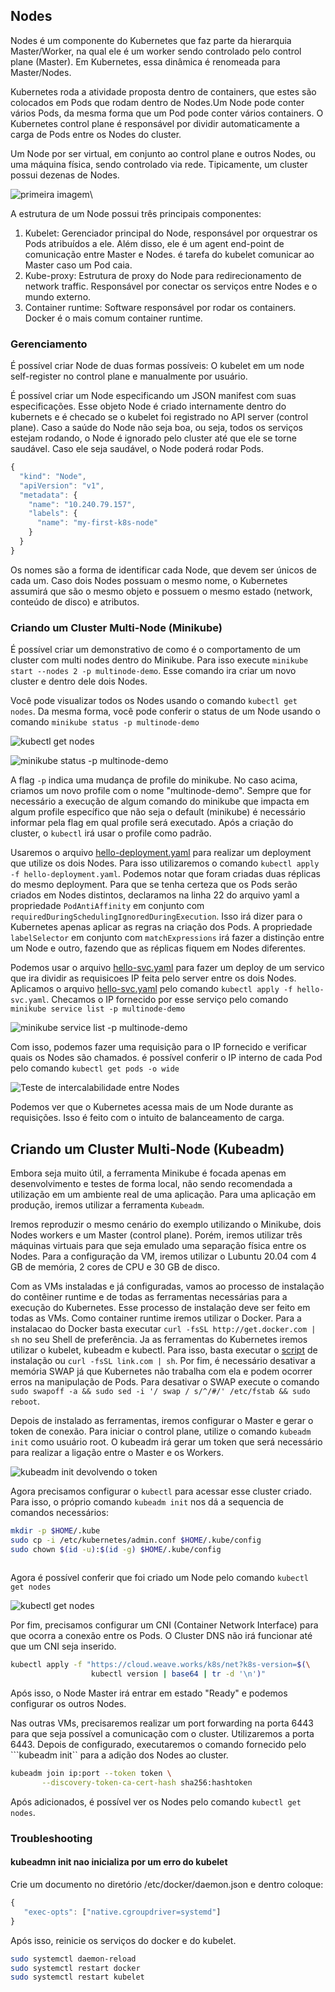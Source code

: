 ## Nodes

Nodes é um componente do Kubernetes que faz parte da hierarquia Master/Worker, na qual ele é um worker sendo controlado pelo control plane (Master). Em Kubernetes, essa dinâmica é renomeada para Master/Nodes.
 
Kubernetes roda a atividade proposta dentro de containers, que estes são colocados em Pods que rodam dentro de Nodes.Um Node pode conter  vários Pods, da mesma forma que um Pod pode conter vários containers. O Kubernetes control plane é responsável por dividir automaticamente a carga de Pods entre os Nodes do cluster.
 
Um Node por ser virtual, em conjunto ao control plane e outros Nodes, ou uma máquina física, sendo controlado via rede. Tipicamente, um cluster possui dezenas de Nodes.

![primeira imagem](https://raw.githubusercontent.com/Numb4r/KubernetesTutorial/master/images/module_03_nodes.svg "a" )\

A estrutura de um Node possui três principais componentes:
 
1. Kubelet: Gerenciador principal do Node, responsável por orquestrar os Pods atribuídos a ele. Além disso, ele é um agent end-point de comunicação entre Master e Nodes. é tarefa do kubelet comunicar ao Master caso um Pod caia.
2. Kube-proxy: Estrutura de proxy do Node para redirecionamento de network traffic. Responsável por conectar os serviços entre Nodes e o mundo externo.
3. Container runtime: Software responsável por rodar os containers. Docker é o mais comum container runtime.


### Gerenciamento 

É possível criar Node de duas formas possíveis: O kubelet em um  node self-register no control plane e manualmente por usuário.
 
É possível criar um Node especificando um JSON manifest com suas especificações. Esse objeto Node é criado internamente  dentro do kubernets e é checado se o kubelet foi registrado no API server (control plane). Caso a saúde do Node não seja boa, ou seja, todos os serviços estejam rodando, o Node é ignorado pelo cluster até que ele se torne saudável. Caso ele seja saudável, o Node poderá rodar Pods.


``` javascript
{
  "kind": "Node",
  "apiVersion": "v1",
  "metadata": {
    "name": "10.240.79.157",
    "labels": {
      "name": "my-first-k8s-node"
    }
  }
}
```

Os nomes são a forma de identificar cada Node, que devem ser únicos de cada um. Caso dois Nodes possuam o mesmo nome, o Kubernetes assumirá que são o mesmo objeto e possuem o mesmo estado (network, conteúdo de disco) e atributos.
 

### Criando um Cluster Multi-Node (Minikube)

É possível criar um demonstrativo de como é o comportamento de um cluster com multi nodes dentro do Minikube. Para isso execute ``minikube start --nodes 2 -p multinode-demo``. Esse comando ira criar um novo cluster e dentro dele dois Nodes.
 
Você pode visualizar todos os Nodes usando o comando ``kubectl get nodes``. Da mesma forma, você pode conferir o status de um Node usando o comando ``minikube status -p multinode-demo``


![kubectl get nodes](https://raw.githubusercontent.com/Numb4r/KubernetesTutorial/master/images/2022-01-06_10:34:36.png)

![minikube status -p multinode-demo](https://raw.githubusercontent.com/Numb4r/KubernetesTutorial/master/images/2022-01-06_10:37:36.png)


A flag ``-p`` indica uma mudança de profile do minikube. No caso acima, criamos um novo profile com o nome "multinode-demo". Sempre que for necessário a execução de algum comando do minikube que impacta em algum profile específico que não seja o default (minikube) é necessário informar pela flag em qual profile será executado. Após a criação do cluster, o ``kubectl`` irá usar o profile como padrão.
 
Usaremos o arquivo [hello-deployment.yaml](https://raw.githubusercontent.com/Numb4r/KubernetesTutorial/master/code/hello-deployment.yaml) para realizar um deployment que utilize os dois Nodes. Para isso utilizaremos o comando ``kubectl apply -f hello-deployment.yaml``. Podemos notar que foram criadas duas réplicas do mesmo deployment. Para que se tenha certeza que os Pods serão criados em Nodes distintos, declaramos na linha 22 do arquivo yaml a propriedade ``PodAntiAffinity`` em conjunto com ``requiredDuringSchedulingIgnoredDuringExecution``. Isso irá dizer para o Kubernetes apenas aplicar as regras na criação dos Pods. A propriedade ``labelSelector`` em conjunto com ``matchExpressions`` irá fazer a distinção entre um Node e outro, fazendo que as réplicas fiquem em Nodes diferentes.
 
Podemos usar o arquivo [hello-svc.yaml](https://raw.githubusercontent.com/Numb4r/KubernetesTutorial/master/code/hello-svc.yaml) para fazer um deploy de um servico que ira dividir as requisicoes IP feita pelo server entre os dois Nodes. Aplicamos o arquivo [hello-svc.yaml](https://raw.githubusercontent.com/Numb4r/KubernetesTutorial/master/code/hello-svc.yaml) pelo comando ``kubectl apply -f hello-svc.yaml``. Checamos o IP fornecido por esse serviço pelo comando ``minikube service list -p multinode-demo``


![minikube service list -p multinode-demo](https://raw.githubusercontent.com/Numb4r/KubernetesTutorial/master/images/2022-01-06_15:36:24.png)

Com isso, podemos fazer uma requisição para o IP fornecido e verificar quais os Nodes são chamados. é possível conferir o IP interno de cada Pod pelo comando ``kubectl get pods -o wide``
 
![Teste de intercalabilidade entre Nodes](https://raw.githubusercontent.com/Numb4r/KubernetesTutorial/master/images/2022-01-06_15:38:44.png)
 
Podemos ver que o Kubernetes acessa mais de um Node durante as requisições. Isso é feito com o intuito de balanceamento de carga.

## Criando um Cluster Multi-Node (Kubeadm)

Embora seja muito útil, a ferramenta Minikube é focada apenas em desenvolvimento e testes de forma local, não sendo recomendada a utilização em um ambiente real de uma aplicação. Para uma aplicação em produção, iremos utilizar a ferramenta ``Kubeadm``.
 
Iremos reproduzir o mesmo cenário do exemplo utilizando o Minikube, dois Nodes workers e um Master (control plane). Porém, iremos utilizar três máquinas virtuais para que seja emulado uma separação física entre os Nodes. Para a configuração da VM, iremos utilizar o Lubuntu 20.04 com 4 GB de memória, 2 cores de CPU e 30 GB de disco.

<!-- Alem disso, utilizaremos a rede em modo NAT, com um port fowarding na porta 3022 para o uso do ssh em uma maquina externa para facilitar a manipulacao das VMs. -->

<!-- [port fowarding](../images/2022-01-03_17:32:39.png) -->


Com as VMs instaladas e já configuradas, vamos ao processo de instalação do contêiner runtime e de todas as ferramentas necessárias para a execução do Kubernetes. Esse processo de instalação deve ser feito em todas as VMs. Como container runtime iremos utilizar o Docker. Para a instalacao do Docker basta executar ``curl -fsSL http://get.docker.com | sh`` no seu Shell de preferência. Ja as ferramentas do Kubernetes iremos utilizar o kubelet, kubeadm e kubectl. Para isso, basta executar o [script](https://raw.githubusercontent.com/Numb4r/KubernetesTutorial/master/code/scriptkube.sh) de instalação ou ``curl -fsSL link.com | sh``. Por fim, é necessário desativar a memória SWAP já que Kubernetes não trabalha com ela e podem ocorrer erros na manipulação de Pods. Para desativar o SWAP execute o comando ``sudo swapoff -a && sudo sed -i '/ swap / s/^/#/' /etc/fstab && sudo reboot``.
 
Depois de instalado as ferramentas, iremos configurar o Master e gerar o token de conexão. Para iniciar o control plane, utilize o comando ``kubeadm init`` como usuário root. O kubeadm irá gerar um token que será necessário para realizar a ligação entre o Master e os Workers.
 
 
![kubeadm init devolvendo o token](https://github.com/Numb4r/KubernetesTutorial/blob/master/images/2022-01-08_18:52:16.png?raw=true)
 
Agora precisamos configurar o ``kubectl`` para acessar esse cluster criado. Para isso, o próprio comando ``kubeadm init`` nos dá a sequencia de comandos necessários:
```bash
mkdir -p $HOME/.kube
sudo cp -i /etc/kubernetes/admin.conf $HOME/.kube/config
sudo chown $(id -u):$(id -g) $HOME/.kube/config
 
```
 
Agora é possível conferir que foi criado um Node pelo comando ``kubectl get nodes``
 
![kubectl get nodes](https://github.com/Numb4r/KubernetesTutorial/blob/master/images/2022-01-08_18:58:59.png?raw=true)
 
Por fim, precisamos configurar um CNI (Container Network Interface) para que ocorra a  conexão entre os Pods. O Cluster DNS não irá funcionar até que um CNI seja inserido.
 
```bash
kubectl apply -f "https://cloud.weave.works/k8s/net?k8s-version=$(\
                  kubectl version | base64 | tr -d '\n')"
```
 
Após isso, o Node Master irá entrar em estado "Ready" e podemos configurar os outros Nodes.
 
Nas outras VMs, precisaremos realizar um port forwarding na porta 6443 para que seja possível a comunicação com o cluster. Utilizaremos a porta 6443.
Depois de configurado, executaremos o comando fornecido pelo ```kubeadm init`` para a adição dos Nodes ao cluster.
 
```bash
kubeadm join ip:port --token token \
       --discovery-token-ca-cert-hash sha256:hashtoken
```
 
<!-- kubeadm join 10.0.2.15:6443 --token tvz4uw.nkec782cjo4a5el7 \
       --discovery-token-ca-cert-hash sha256:f610c27d0f11b0e17a4ee9246f1146ec186dd149cea7a01f45e104e841112ffc -->
Após adicionados, é possível ver os Nodes pelo comando ``kubectl get nodes``.
 
 
### Troubleshooting
 
#### kubeadmn init nao inicializa por um erro do kubelet
 
Crie um documento no diretório /etc/docker/daemon.json e dentro coloque:
```javascript
{
   "exec-opts": ["native.cgroupdriver=systemd"]
}
```
Após isso, reinicie os serviços do docker e do kubelet.
```bash
sudo systemctl daemon-reload
sudo systemctl restart docker
sudo systemctl restart kubelet
```
 





